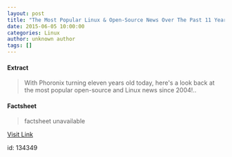 ```yaml
---
layout: post
title: "The Most Popular Linux & Open-Source News Over The Past 11 Years"
date: 2015-06-05 10:00:00
categories: Linux
author: unknown author
tags: []
---
```



#### Extract
>With Phoronix turning eleven years old today, here's a look back at the most popular open-source and Linux news since 2004!..

#### Factsheet
>factsheet unavailable

[Visit Link](http://www.phoronix.com/scan.php?page=news_item&px=Phoronix-11-Popularity)

id:  134349
